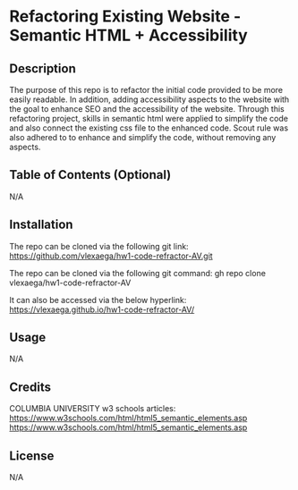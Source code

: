 # Refactoring Existing Website - Semantic HTML + Accessibility

## Description

The purpose of this repo is to refactor the initial code provided to be more easily readable. In addition, adding accessibility aspects to the website with the goal to enhance SEO and the accessibility of the website. Through this refactoring project, skills in semantic html were applied to simplify the code and also connect the existing css file to the enhanced code.  Scout rule was also adhered to to enhance and simplify the code, without removing any aspects. 

## Table of Contents (Optional)

N/A

## Installation

The repo can be cloned via the following git link:
https://github.com/vlexaega/hw1-code-refractor-AV.git

The repo can be cloned via the following git command:
gh repo clone vlexaega/hw1-code-refractor-AV

It can also be accessed via the below hyperlink:
https://vlexaega.github.io/hw1-code-refractor-AV/


## Usage

N/A

## Credits

COLUMBIA UNIVERSITY 
w3 schools articles:
https://www.w3schools.com/html/html5_semantic_elements.asp
https://www.w3schools.com/html/html5_semantic_elements.asp

## License

N/A
